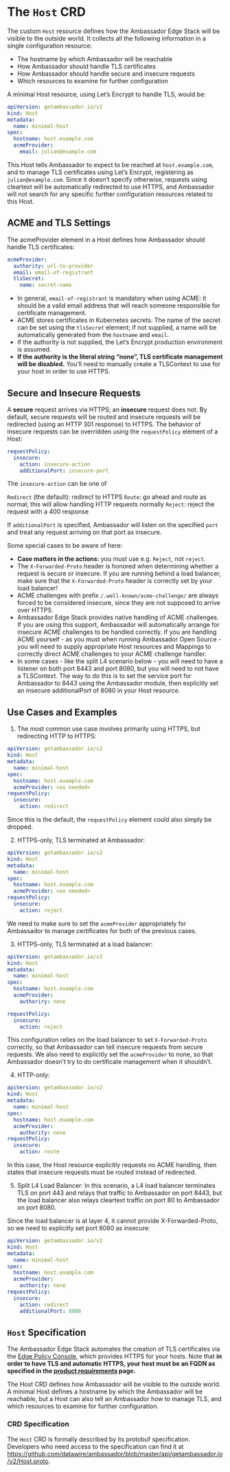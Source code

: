 # The `Host` CRD

The custom `Host` resource defines how the Ambassador Edge Stack will be visible to the outside world. It collects all the following information in a single configuration resource:

* The hostname by which Ambassador will be reachable
* How Ambassador should handle TLS certificates
* How Ambassador should handle secure and insecure requests
* Which resources to examine for further configuration

A minimal Host resource, using Let’s Encrypt to handle TLS, would be:

```yaml
apiVersion: getambassador.io/v2
kind: Host
metadata:
  name: minimal-host
spec:
  hostname: host.example.com
  acmeProvider:
    email: julian@example.com
```

This Host tells Ambassador to expect to be reached at `host.example.com`, and to manage TLS certificates using Let’s Encrypt, registering as `julian@example.com`. Since it doesn’t specify otherwise, requests using cleartext will be automatically redirected to use HTTPS, and Ambassador will not search for any specific further configuration resources related to this Host.

## ACME and TLS Settings

The acmeProvider element in a Host defines how Ambassador should handle TLS certificates:

```yaml
acmeProvider:
  authority: url-to-provider
  email: email-of-registrant
  tlsSecret:
    name: secret-name
```

* In general, `email-of-registrant` is mandatory when using ACME: it should be a valid email address that will reach someone responsible for certificate management.
* ACME stores certificates in Kubernetes secrets. The name of the secret can be set using the `tlsSecret` element; if not supplied, a name will be automatically generated from the `hostname` and `email`.
* If the authority is not supplied, the Let’s Encrypt production environment is assumed.
* **If the authority is the literal string “none”, TLS certificate management will be disabled.** You’ll need to manually create a TLSContext to use for your host in order to use HTTPS.

## Secure and Insecure Requests

A **secure** request arrives via HTTPS; an **insecure** request does not. By default, secure requests will be routed and insecure requests will be redirected (using an HTTP 301 response) to HTTPS. The behavior of insecure requests can be overridden using the `requestPolicy` element of a Host:

```yaml
requestPolicy:
  insecure:
    action: insecure-action
    additionalPort: insecure-port
```

The `insecure-action` can be one of

  `Redirect` (the default): redirect to HTTPS
  `Route`: go ahead and route as normal; this will allow handling HTTP requests normally
  `Reject`: reject the request with a 400 response

If `additionalPort` is specified, Ambassador will listen on the specified `port` and treat any request arriving on that port as insecure.

Some special cases to be aware of here:

* **Case matters in the actions:** you must use e.g. `Reject`, not `reject`.
* The `X-Forwarded-Proto` header is honored when determining whether a request is secure or insecure. If you are running behind a load balancer, make sure that the `X-Forwarded-Proto` header is correctly set by your load balancer!
* ACME challenges with prefix `/.well-known/acme-challenge/` are always forced to be considered insecure, since they are not supposed to arrive over HTTPS.
* Ambassador Edge Stack provides native handling of ACME challenges. If you are using this support, Ambassador will automatically arrange for insecure ACME challenges to be handled correctly. If you are handling ACME yourself - as you must when running Ambassador Open Source - you will need to supply appropriate Host resources and Mappings to correctly direct ACME challenges to your ACME challenge handler.
* In some cases - like the split L4 scenario below - you will need to have a listener on both port 8443 and port 8080, but you will need to not have a TLSContext. The way to do this is to set the service port for Ambassador to 8443 using the Ambassador module, then explicitly set an insecure additionalPort of 8080 in your Host resource.

## Use Cases and Examples

1. The most common use case involves primarily using HTTPS, but redirecting HTTP to HTTPS:

  ```yaml
  apiVersion: getambassador.io/v2
  kind: Host
  metadata:
    name: minimal-host
  spec:
    hostname: host.example.com
    acmeProvider: <as needed>
  requestPolicy:
    insecure:
      action: redirect
  ```

  Since this is the default, the `requestPolicy` element could also simply be dropped.

2. HTTPS-only, TLS terminated at Ambassador:

  ```yaml
  apiVersion: getambassador.io/v2
  kind: Host
  metadata:
    name: minimal-host
  spec:
    hostname: host.example.com
    acmeProvider: <as needed>
  requestPolicy:
    insecure:
      action: reject
  ```

  We need to make sure to set the `acmeProvider` appropriately for Ambassador to manage certificates for both of the previous cases.

3. HTTPS-only, TLS terminated at a load balancer:

  ```yaml
  apiVersion: getambassador.io/v2
  kind: Host
  metadata:
    name: minimal-host
  spec:
    hostname: host.example.com
    acmeProvider:
      authoriry: none

  requestPolicy:
    insecure:
      action: reject
  ```

  This configuration relies on the load balancer to set `X-Forwarded-Proto` correctly, so that Ambassador can tell insecure requests from secure requests. We also need to explicitly set the `acmeProvider` to none, so that Ambassador doesn’t try to do certificate management when it shouldn’t.

4. HTTP-only:

  ```yaml
  apiVersion: getambassador.io/v2
  kind: Host
  metadata:
    name: minimal-host
  spec:
    hostname: host.example.com
    acmeProvider:
      authority: none
  requestPolicy:
    insecure:
      action: route
  ```

  In this case, the Host resource explicitly requests no ACME handling, then states that insecure requests must be routed instead of redirected.

5. Split L4 Load Balancer: In this scenario, a L4 load balancer terminates TLS on port 443 and relays that traffic to Ambassador on port 8443, but the load balancer also relays cleartext traffic on port 80 to Ambassador on port 8080. 

  Since the load balancer is at layer 4, it cannot provide X-Forwarded-Proto, so we need to explicitly set port 8080 as insecure:

  ```yaml
  apiVersion: getambassador.io/v2
  kind: Host
  metadata:
    name: minimal-host
  spec:
    hostname: host.example.com
    acmeProvider:
      authority: none
  requestPolicy:
    insecure:
      action: redirect
      additionalPort: 8080
  ```  

## `Host` Specification

The Ambassador Edge Stack automates the creation of TLS certificates via the [Edge Policy Console](../../about/edge-policy-console), which provides HTTPS for your hosts. Note that **in order to have TLS and automatic HTTPS, your host must be an FQDN as specified in the [product requirements](../../user-guide/product-requirements) page.**

The Host CRD defines how Ambassador will be visible to the outside world. A minimal Host defines a hostname by which the Ambassador will be reachable, but a Host can also tell an Ambassador how to manage TLS, and which resources to examine for further configuration.

### CRD Specification

The `Host` CRD is formally described by its protobuf specification. Developers who need access to the specification can find it at https://github.com/datawire/ambassador/blob/master/api/getambassador.io/v2/Host.proto.

